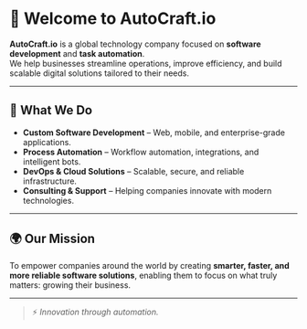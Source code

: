 # 👋 Welcome to AutoCraft.io

**AutoCraft.io** is a global technology company focused on **software development** and **task automation**.  
We help businesses streamline operations, improve efficiency, and build scalable digital solutions tailored to their needs.

---

## 🚀 What We Do
- **Custom Software Development** – Web, mobile, and enterprise-grade applications.  
- **Process Automation** – Workflow automation, integrations, and intelligent bots.  
- **DevOps & Cloud Solutions** – Scalable, secure, and reliable infrastructure.  
- **Consulting & Support** – Helping companies innovate with modern technologies.

---

## 🌍 Our Mission
To empower companies around the world by creating **smarter, faster, and more reliable software solutions**, enabling them to focus on what truly matters: growing their business.
<!--
---

## 📌 Get in Touch
- 🌐 [Website](https://autocraft.io)  
- ✉️ Contact: contact@autocraft.io  
- 💼 LinkedIn: [AutoCraft.io](https://www.linkedin.com/company/autocraftio)  
-->
---
> ⚡ *Innovation through automation.*
